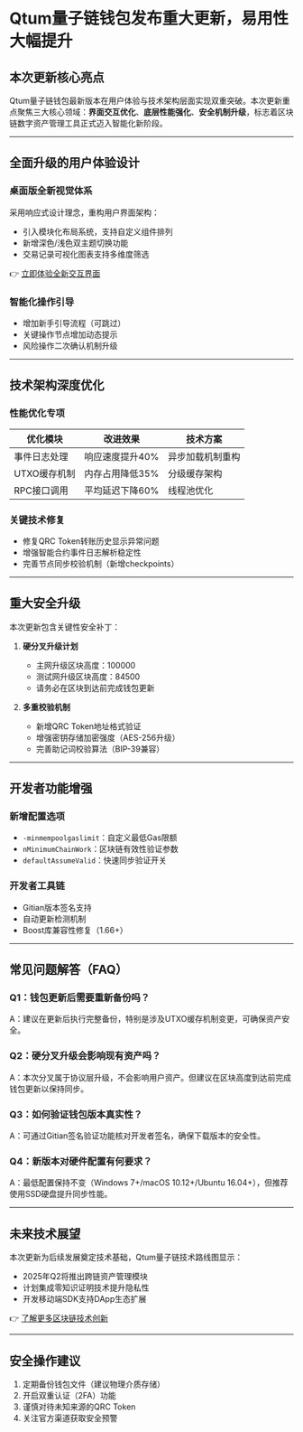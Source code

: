 # Qtum量子链钱包发布重大更新，易用性大幅提升

## 本次更新核心亮点
Qtum量子链钱包最新版本在用户体验与技术架构层面实现双重突破。本次更新重点聚焦三大核心领域：**界面交互优化**、**底层性能强化**、**安全机制升级**，标志着区块链数字资产管理工具正式迈入智能化新阶段。

---

## 全面升级的用户体验设计

### 桌面版全新视觉体系
采用响应式设计理念，重构用户界面架构：
- 引入模块化布局系统，支持自定义组件排列
- 新增深色/浅色双主题切换功能
- 交易记录可视化图表支持多维度筛选

👉 [立即体验全新交互界面](https://bit.ly/okx_welcome)

### 智能化操作引导
- 增加新手引导流程（可跳过）
- 关键操作节点增加动态提示
- 风险操作二次确认机制升级

---

## 技术架构深度优化

### 性能优化专项
| 优化模块 | 改进效果 | 技术方案 |
|---------|----------|----------|
| 事件日志处理 | 响应速度提升40% | 异步加载机制重构 |
| UTXO缓存机制 | 内存占用降低35% | 分级缓存架构 |
| RPC接口调用 | 平均延迟下降60% | 线程池优化 |

### 关键技术修复
- 修复QRC Token转账历史显示异常问题
- 增强智能合约事件日志解析稳定性
- 完善节点同步校验机制（新增checkpoints）

---

## 重大安全升级
本次更新包含关键性安全补丁：
1. **硬分叉升级计划**
   - 主网升级区块高度：100000
   - 测试网升级区块高度：84500
   - 请务必在区块到达前完成钱包更新

2. **多重校验机制**
   - 新增QRC Token地址格式验证
   - 增强密钥存储加密强度（AES-256升级）
   - 完善助记词校验算法（BIP-39兼容）

---

## 开发者功能增强

### 新增配置选项
- `-minmempoolgaslimit`：自定义最低Gas限额
- `nMinimumChainWork`：区块链有效性验证参数
- `defaultAssumeValid`：快速同步验证开关

### 开发者工具链
- Gitian版本签名支持
- 自动更新检测机制
- Boost库兼容性修复（1.66+）

---

## 常见问题解答（FAQ）

### Q1：钱包更新后需要重新备份吗？
A：建议在更新后执行完整备份，特别是涉及UTXO缓存机制变更，可确保资产安全。

### Q2：硬分叉升级会影响现有资产吗？
A：本次分叉属于协议层升级，不会影响用户资产。但建议在区块高度到达前完成钱包更新以保持同步。

### Q3：如何验证钱包版本真实性？
A：可通过Gitian签名验证功能核对开发者签名，确保下载版本的安全性。

### Q4：新版本对硬件配置有何要求？
A：最低配置保持不变（Windows 7+/macOS 10.12+/Ubuntu 16.04+），但推荐使用SSD硬盘提升同步性能。

---

## 未来技术展望
本次更新为后续发展奠定技术基础，Qtum量子链技术路线图显示：
- 2025年Q2将推出跨链资产管理模块
- 计划集成零知识证明技术提升隐私性
- 开发移动端SDK支持DApp生态扩展

👉 [了解更多区块链技术创新](https://bit.ly/okx_welcome)

---

## 安全操作建议
1. 定期备份钱包文件（建议物理介质存储）
2. 开启双重认证（2FA）功能
3. 谨慎对待未知来源的QRC Token
4. 关注官方渠道获取安全预警
